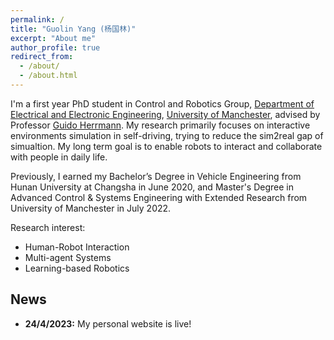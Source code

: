 ```yaml
---
permalink: /
title: "Guolin Yang (杨国林)"
excerpt: "About me"
author_profile: true
redirect_from: 
  - /about/
  - /about.html
---
```


I'm a first year PhD student in Control and Robotics Group, [Department of Electrical and Electronic Engineering](https://www.eee.manchester.ac.uk/), [University of Manchester](https://www.manchester.ac.uk/), advised by Professor [Guido Herrmann](https://research.manchester.ac.uk/en/persons/guido.herrmann). My research primarily focuses on interactive environments simulation in self-driving, trying to reduce the sim2real gap of simualtion. My long term goal is to enable robots to interact and collaborate with people in daily life.

Previously, I earned my Bachelor’s Degree in Vehicle Engineering from Hunan University at Changsha in June 2020, and Master's Degree in Advanced Control & Systems Engineering with Extended Research from University of Manchester in July 2022.

Research interest:

  - Human-Robot Interaction
  - Multi-agent Systems
  - Learning-based Robotics


News
---
- **24/4/2023:** My personal website is live!
